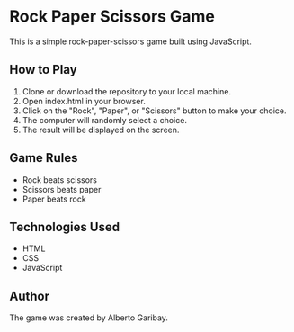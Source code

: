 # Rock Paper Scissors Game
This is a simple rock-paper-scissors game built using JavaScript.

## How to Play
1. Clone or download the repository to your local machine.
2. Open index.html in your browser.
3. Click on the "Rock", "Paper", or "Scissors" button to make your choice.
4. The computer will randomly select a choice.
5. The result will be displayed on the screen.

## Game Rules
* Rock beats scissors
* Scissors beats paper
* Paper beats rock

## Technologies Used
* HTML
* CSS
* JavaScript

## Author
The game was created by Alberto Garibay.